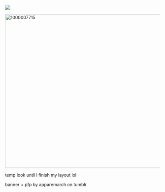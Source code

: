 ![](https://komarev.com/ghpvc/?username=tillalienstage&color=B6B5C4&style=plastic&label=“+OVERDOSE.+”)

<img width="1500" height="500" alt="1000007715" src="https://github.com/user-attachments/assets/0eecd2ee-7754-405a-92e2-3e0c493c49f6" />

temp look until i finish my layout lol

banner + pfp by apparemarch on tumblr
